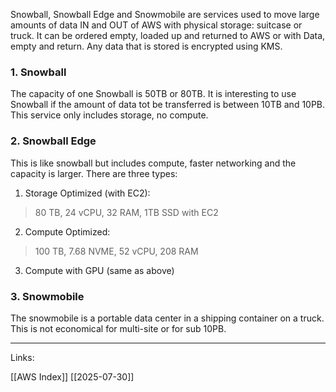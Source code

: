 
Snowball, Snowball Edge and Snowmobile are services used to move large amounts of data IN and OUT of AWS with physical storage: suitcase or truck. It can be ordered empty, loaded up and returned to AWS or with Data, empty and return. Any data that is stored is encrypted using KMS. 

### 1. Snowball

The capacity of one Snowball is 50TB or 80TB. It is interesting to use Snowball if the amount of data tot be transferred is between 10TB and 10PB. This service only includes storage, no compute. 

### 2. Snowball Edge 

This is like snowball but includes compute, faster networking and the capacity is larger. There are three types:

1. Storage Optimized (with EC2): 
> 80 TB, 24 vCPU, 32 RAM, 1TB SSD with EC2

2. Compute Optimized:
> 100 TB, 7.68 NVME, 52 vCPU, 208 RAM

3. Compute with GPU (same as above)

### 3. Snowmobile

The snowmobile is a portable data center in a shipping container on a truck. This is not economical for multi-site or for sub 10PB. 


---
Links:

[[AWS Index]]
[[2025-07-30]]
